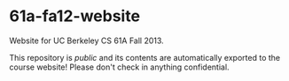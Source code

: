 61a-fa12-website
================

Website for UC Berkeley CS 61A Fall 2013.

This repository is *public* and its contents are automatically exported to the
course website! Please don't check in anything confidential.
